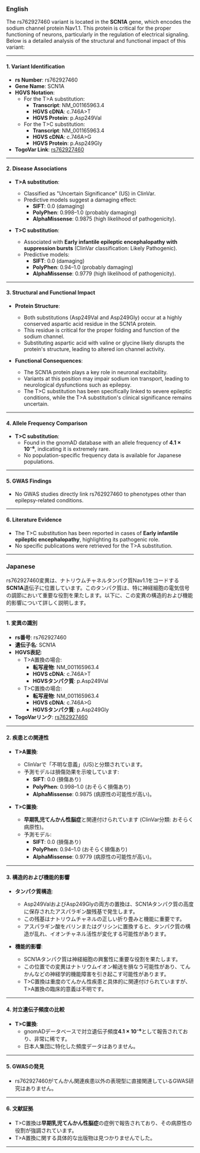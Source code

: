 ### English
The rs762927460 variant is located in the **SCN1A** gene, which encodes the sodium channel protein Nav1.1. This protein is critical for the proper functioning of neurons, particularly in the regulation of electrical signaling. Below is a detailed analysis of the structural and functional impact of this variant:

---

#### 1. **Variant Identification**
- **rs Number**: rs762927460  
- **Gene Name**: SCN1A  
- **HGVS Notation**:  
  - For the T>A substitution:  
    - **Transcript**: NM_001165963.4  
    - **HGVS cDNA**: c.746A>T  
    - **HGVS Protein**: p.Asp249Val  
  - For the T>C substitution:  
    - **Transcript**: NM_001165963.4  
    - **HGVS cDNA**: c.746A>G  
    - **HGVS Protein**: p.Asp249Gly  
- **TogoVar Link**: [rs762927460](https://togovar.org/variant/2-166051937-T-A)

---

#### 2. **Disease Associations**
- **T>A substitution**:  
  - Classified as "Uncertain Significance" (US) in ClinVar.  
  - Predictive models suggest a damaging effect:  
    - **SIFT**: 0.0 (damaging)  
    - **PolyPhen**: 0.998–1.0 (probably damaging)  
    - **AlphaMissense**: 0.9875 (high likelihood of pathogenicity).  

- **T>C substitution**:  
  - Associated with **Early infantile epileptic encephalopathy with suppression bursts** (ClinVar classification: Likely Pathogenic).  
  - Predictive models:  
    - **SIFT**: 0.0 (damaging)  
    - **PolyPhen**: 0.94–1.0 (probably damaging)  
    - **AlphaMissense**: 0.9779 (high likelihood of pathogenicity).  

---

#### 3. **Structural and Functional Impact**
- **Protein Structure**:  
  - Both substitutions (Asp249Val and Asp249Gly) occur at a highly conserved aspartic acid residue in the SCN1A protein.  
  - This residue is critical for the proper folding and function of the sodium channel.  
  - Substituting aspartic acid with valine or glycine likely disrupts the protein's structure, leading to altered ion channel activity.  

- **Functional Consequences**:  
  - The SCN1A protein plays a key role in neuronal excitability.  
  - Variants at this position may impair sodium ion transport, leading to neurological dysfunctions such as epilepsy.  
  - The T>C substitution has been specifically linked to severe epileptic conditions, while the T>A substitution's clinical significance remains uncertain.

---

#### 4. **Allele Frequency Comparison**
- **T>C substitution**:  
  - Found in the gnomAD database with an allele frequency of **4.1 × 10⁻⁶**, indicating it is extremely rare.  
  - No population-specific frequency data is available for Japanese populations.

---

#### 5. **GWAS Findings**
- No GWAS studies directly link rs762927460 to phenotypes other than epilepsy-related conditions.

---

#### 6. **Literature Evidence**
- The T>C substitution has been reported in cases of **Early infantile epileptic encephalopathy**, highlighting its pathogenic role.  
- No specific publications were retrieved for the T>A substitution.

---

### Japanese
rs762927460変異は、ナトリウムチャネルタンパク質Nav1.1をコードする**SCN1A**遺伝子に位置しています。このタンパク質は、特に神経細胞の電気信号の調節において重要な役割を果たします。以下に、この変異の構造的および機能的影響について詳しく説明します。

---

#### 1. **変異の識別**
- **rs番号**: rs762927460  
- **遺伝子名**: SCN1A  
- **HGVS表記**:  
  - T>A置換の場合:  
    - **転写産物**: NM_001165963.4  
    - **HGVS cDNA**: c.746A>T  
    - **HGVSタンパク質**: p.Asp249Val  
  - T>C置換の場合:  
    - **転写産物**: NM_001165963.4  
    - **HGVS cDNA**: c.746A>G  
    - **HGVSタンパク質**: p.Asp249Gly  
- **TogoVarリンク**: [rs762927460](https://togovar.org/variant/2-166051937-T-A)

---

#### 2. **疾患との関連性**
- **T>A置換**:  
  - ClinVarで「不明な意義」(US)と分類されています。  
  - 予測モデルは損傷効果を示唆しています:  
    - **SIFT**: 0.0 (損傷あり)  
    - **PolyPhen**: 0.998–1.0 (おそらく損傷あり)  
    - **AlphaMissense**: 0.9875 (病原性の可能性が高い)。  

- **T>C置換**:  
  - **早期乳児てんかん性脳症**と関連付けられています (ClinVar分類: おそらく病原性)。  
  - 予測モデル:  
    - **SIFT**: 0.0 (損傷あり)  
    - **PolyPhen**: 0.94–1.0 (おそらく損傷あり)  
    - **AlphaMissense**: 0.9779 (病原性の可能性が高い)。  

---

#### 3. **構造的および機能的影響**
- **タンパク質構造**:  
  - Asp249ValおよびAsp249Glyの両方の置換は、SCN1Aタンパク質の高度に保存されたアスパラギン酸残基で発生します。  
  - この残基はナトリウムチャネルの正しい折り畳みと機能に重要です。  
  - アスパラギン酸をバリンまたはグリシンに置換すると、タンパク質の構造が乱れ、イオンチャネル活性が変化する可能性があります。  

- **機能的影響**:  
  - SCN1Aタンパク質は神経細胞の興奮性に重要な役割を果たします。  
  - この位置での変異はナトリウムイオン輸送を損なう可能性があり、てんかんなどの神経学的機能障害を引き起こす可能性があります。  
  - T>C置換は重度のてんかん性疾患と具体的に関連付けられていますが、T>A置換の臨床的意義は不明です。

---

#### 4. **対立遺伝子頻度の比較**
- **T>C置換**:  
  - gnomADデータベースで対立遺伝子頻度**4.1 × 10⁻⁶**として報告されており、非常に稀です。  
  - 日本人集団に特化した頻度データはありません。

---

#### 5. **GWASの発見**
- rs762927460がてんかん関連疾患以外の表現型に直接関連しているGWAS研究はありません。

---

#### 6. **文献証拠**
- T>C置換は**早期乳児てんかん性脳症**の症例で報告されており、その病原性の役割が強調されています。  
- T>A置換に関する具体的な出版物は見つかりませんでした。

---